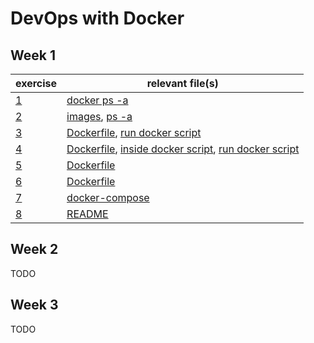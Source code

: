 # DevOps with Docker

## Week 1
| exercise | relevant file(s)                         |
|----------|------------------------------------------|
| [1](1/1) | [docker ps -a](1/1/ps)                   |
| [2](1/2) | [images](1/2/images), [ps -a](1/2/ps)    |
| [3](1/3) | [Dockerfile](1/3/Dockerfile), [run docker script](1/3/start.sh) |
| [4](1/4) | [Dockerfile](1/4/Dockerfile), [inside docker script](1/3/run.sh), [run docker script](1/3/run-in-docker.sh) |
| [5](1/5) | [Dockerfile](1/5/Dockerfile)             |
| [6](1/6) | [Dockerfile](1/6/Dockerfile)             |
| [7](1/7) | [docker-compose](1/7/docker-compose.yml) |
| [8](1/8) | [README](1/8/README.md)                  |

## Week 2
TODO

## Week 3
TODO
